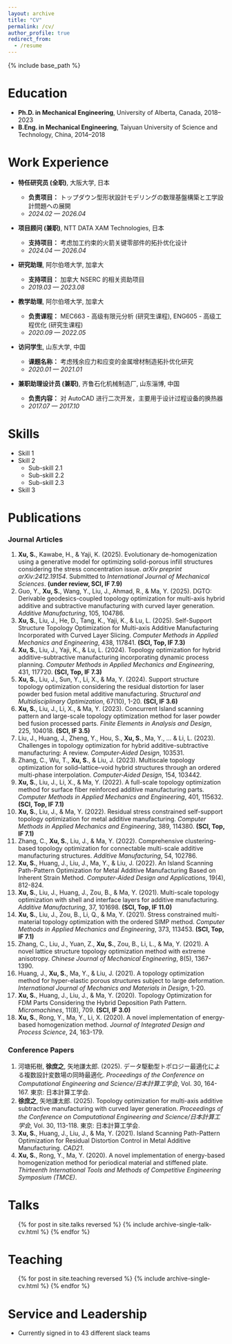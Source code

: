 ```yaml
---
layout: archive
title: "CV"
permalink: /cv/
author_profile: true
redirect_from:
  - /resume
---
```


{% include base_path %}

Education
======
* **Ph.D. in Mechanical Engineering**, University of Alberta, Canada, 2018–2023  
* **B.Eng. in Mechanical Engineering**, Taiyuan University of Science and Technology, China, 2014–2018  

Work Experience
======
* **特任研究员 (全职)**, 大阪大学, 日本  
  * **负责项目：** トップダウン型形状設計モデリングの数理基盤構築と工学設計問題への展開  
  * *2024.02 — 2026.04*  

* **项目顾问 (兼职)**, NTT DATA XAM Technologies, 日本  
  * **支持项目：** 考虑加工约束的火箭关键零部件的拓扑优化设计  
  * *2024.04 — 2026.04*  

* **研究助理**, 阿尔伯塔大学, 加拿大  
  * **支持项目：** 加拿大 NSERC 的相关资助项目  
  * *2019.03 — 2023.08*  

* **教学助理**, 阿尔伯塔大学, 加拿大  
  * **负责课程：** MEC663 - 高级有限元分析 (研究生课程), ENG605 - 高级工程优化 (研究生课程)  
  * *2020.09 — 2022.05*  

* **访问学生**, 山东大学, 中国  
  * **课题名称：** 考虑残余应力和应变的金属增材制造拓扑优化研究  
  * *2020.01 — 2021.01*  

* **兼职助理设计员 (兼职)**, 齐鲁石化机械制造厂, 山东淄博, 中国  
  * **负责内容：** 对 AutoCAD 进行二次开发，主要用于设计过程设备的换热器  
  * *2017.07 — 2017.10*  

Skills
======
* Skill 1
* Skill 2
  * Sub-skill 2.1
  * Sub-skill 2.2
  * Sub-skill 2.3
* Skill 3

Publications
======

### Journal Articles
1. **Xu, S.**, Kawabe, H., & Yaji, K. (2025). Evolutionary de-homogenization using a generative model for optimizing solid-porous infill structures considering the stress concentration issue. *arXiv preprint arXiv:2412.19154*. Submitted to *International Journal of Mechanical Sciences*. **(under review, SCI, IF 7.9)**  
2. Guo, Y., **Xu, S.**, Wang, Y., Liu, J., Ahmad, R., & Ma, Y. (2025). DGTO: Derivable geodesics-coupled topology optimization for multi-axis hybrid additive and subtractive manufacturing with curved layer generation. *Additive Manufacturing*, 105, 104786.  
3. **Xu, S.**, Liu, J., He, D., Tang, K., Yaji, K., & Lu, L. (2025). Self-Support Structure Topology Optimization for Multi-axis Additive Manufacturing Incorporated with Curved Layer Slicing. *Computer Methods in Applied Mechanics and Engineering*, 438, 117841. **(SCI, Top, IF 7.3)**  
4. **Xu, S.**, Liu, J., Yaji, K., & Lu, L. (2024). Topology optimization for hybrid additive-subtractive manufacturing incorporating dynamic process planning. *Computer Methods in Applied Mechanics and Engineering*, 431, 117720. **(SCI, Top, IF 7.3)**  
5. **Xu, S.**, Liu, J., Sun, Y., Li, X., & Ma, Y. (2024). Support structure topology optimization considering the residual distortion for laser powder bed fusion metal additive manufacturing. *Structural and Multidisciplinary Optimization*, 67(10), 1-20. **(SCI, IF 3.6)**  
6. **Xu, S.**, Liu, J., Li, X., & Ma, Y. (2023). Concurrent Island scanning pattern and large-scale topology optimization method for laser powder bed fusion processed parts. *Finite Elements in Analysis and Design*, 225, 104018. **(SCI, IF 3.5)**  
7. Liu, J., Huang, J., Zheng, Y., Hou, S., **Xu, S.**, Ma, Y., … & Li, L. (2023). Challenges in topology optimization for hybrid additive-subtractive manufacturing: A review. *Computer-Aided Design*, 103531.  
8. Zhang, C., Wu, T., **Xu, S.**, & Liu, J. (2023). Multiscale topology optimization for solid–lattice–void hybrid structures through an ordered multi-phase interpolation. *Computer-Aided Design*, 154, 103442.  
9. **Xu, S.**, Liu, J., Li, X., & Ma, Y. (2022). A full-scale topology optimization method for surface fiber reinforced additive manufacturing parts. *Computer Methods in Applied Mechanics and Engineering*, 401, 115632. **(SCI, Top, IF 7.1)**  
10. **Xu, S.**, Liu, J., & Ma, Y. (2022). Residual stress constrained self-support topology optimization for metal additive manufacturing. *Computer Methods in Applied Mechanics and Engineering*, 389, 114380. **(SCI, Top, IF 7.1)**  
11. Zhang, C., **Xu, S.**, Liu, J., & Ma, Y. (2022). Comprehensive clustering-based topology optimization for connectable multi-scale additive manufacturing structures. *Additive Manufacturing*, 54, 102786.  
12. **Xu, S.**, Huang, J., Liu, J., Ma, Y., & Liu, J. (2022). An Island Scanning Path-Pattern Optimization for Metal Additive Manufacturing Based on Inherent Strain Method. *Computer-Aided Design and Applications*, 19(4), 812-824.  
13. **Xu, S.**, Liu, J., Huang, J., Zou, B., & Ma, Y. (2021). Multi-scale topology optimization with shell and interface layers for additive manufacturing. *Additive Manufacturing*, 37, 101698. **(SCI, Top, IF 11.0)**  
14. **Xu, S.**, Liu, J., Zou, B., Li, Q., & Ma, Y. (2021). Stress constrained multi-material topology optimization with the ordered SIMP method. *Computer Methods in Applied Mechanics and Engineering*, 373, 113453. **(SCI, Top, IF 7.1)**  
15. Zhang, C., Liu, J., Yuan, Z., **Xu, S.**, Zou, B., Li, L., & Ma, Y. (2021). A novel lattice structure topology optimization method with extreme anisotropy. *Chinese Journal of Mechanical Engineering*, 8(5), 1367-1390.  
16. Huang, J., **Xu, S.**, Ma, Y., & Liu, J. (2021). A topology optimization method for hyper-elastic porous structures subject to large deformation. *International Journal of Mechanics and Materials in Design*, 1-20.  
17. **Xu, S.**, Huang, J., Liu, J., & Ma, Y. (2020). Topology Optimization for FDM Parts Considering the Hybrid Deposition Path Pattern. *Micromachines*, 11(8), 709. **(SCI, IF 3.0)**  
18. **Xu, S.**, Rong, Y., Ma, Y., Li, X. (2020). A novel implementation of energy-based homogenization method. *Journal of Integrated Design and Process Science*, 24, 163-179.  

### Conference Papers
1. 河塘拓樹, **徐庶之**, 矢地謙太郎. (2025). データ駆動型トポロジー最適化による複数設計変数場の同時最適化. *Proceedings of the Conference on Computational Engineering and Science/日本計算工学会*, Vol. 30, 164-167. 東京: 日本計算工学会.  
2. **徐庶之**, 矢地謙太郎. (2025). Topology optimization for multi-axis additive subtractive manufacturing with curved layer generation. *Proceedings of the Conference on Computational Engineering and Science/日本計算工学会*, Vol. 30, 113-118. 東京: 日本計算工学会.  
3. **Xu, S.**, Huang, J., Liu, J., & Ma, Y. (2021). Island Scanning Path-Pattern Optimization for Residual Distortion Control in Metal Additive Manufacturing. *CAD21*.  
4. **Xu, S.**, Rong, Y., Ma, Y. (2020). A novel implementation of energy-based homogenization method for periodical material and stiffened plate. *Thirteenth International Tools and Methods of Competitive Engineering Symposium (TMCE)*.  


Talks
======
<ul>{% for post in site.talks reversed %}
  {% include archive-single-talk-cv.html %}
{% endfor %}</ul>

Teaching
======
<ul>{% for post in site.teaching reversed %}
  {% include archive-single-cv.html %}
{% endfor %}</ul>

Service and Leadership
======
* Currently signed in to 43 different slack teams
